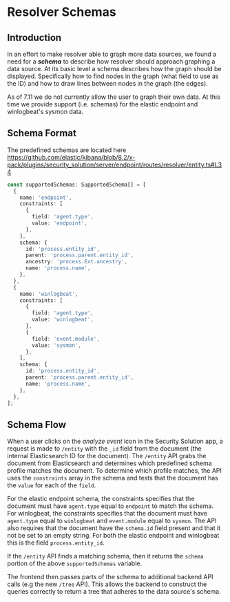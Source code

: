 # Resolver Schemas

## Introduction

In an effort to make resolver able to graph more data sources, we found a need for a _**schema**_ to describe how
resolver should approach graphing a data source. At its basic level a schema describes how the graph should be displayed.
Specifically how to find nodes in the graph (what field to use as the ID) and how to draw lines between nodes in the graph
(the edges).

As of 7.11 we do not currently allow the user to graph their own data. At this time we provide support (i.e. schemas)
for the elastic endpoint and winlogbeat's sysmon data.

## Schema Format

The predefined schemas are located here <https://github.com/elastic/kibana/blob/8.2/x-pack/plugins/security_solution/server/endpoint/routes/resolver/entity.ts#L34>

```typescript
const supportedSchemas: SupportedSchema[] = [
  {
    name: 'endpoint',
    constraints: [
      {
        field: 'agent.type',
        value: 'endpoint',
      },
    ],
    schema: {
      id: 'process.entity_id',
      parent: 'process.parent.entity_id',
      ancestry: 'process.Ext.ancestry',
      name: 'process.name',
    },
  },
  {
    name: 'winlogbeat',
    constraints: [
      {
        field: 'agent.type',
        value: 'winlogbeat',
      },
      {
        field: 'event.module',
        value: 'sysmon',
      },
    ],
    schema: {
      id: 'process.entity_id',
      parent: 'process.parent.entity_id',
      name: 'process.name',
    },
  },
];
```

## Schema Flow

When a user clicks on the _analyze event_ icon in the Security Solution app, a request is made to `/entity` with the
`_id` field from the document (the internal Elasticsearch ID for the document). The `/entity` API grabs the
document from Elasticsearch and determines which predefined schema profile matches the document. To determine which
profile matches, the API uses the `constraints` array in the schema and tests that the document has the `value` for
each of the `field`.

For the elastic endpoint schema, the constraints specifies that the document must have `agent.type` equal to `endpoint`
to match the schema. For winlogbeat, the constraints specifies that the document must have `agent.type` equal to
`winlogbeat` and `event.module` equal to `sysmon`. The API also requires that the document have the `schema.id` field
present and that it not be set to an empty string. For both the elastic endpoint and winlogbeat this is the field
`process.entity_id`.

If the `/entity` API finds a matching schema, then it returns the `schema` portion of the above `supportedSchemas`
variable.

The frontend then passes parts of the schema to additional backend API calls (e.g the new `/tree` API). This allows
the backend to construct the queries correctly to return a tree that adheres to the data source's schema.
